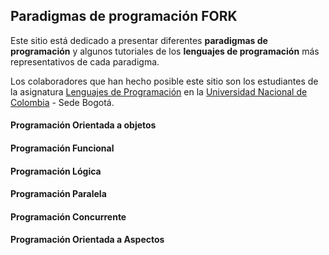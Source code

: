 ## Paradigmas de programación FORK
Este sitio está dedicado a presentar diferentes **paradigmas de programación** y algunos tutoriales de los **lenguajes de programación** más representativos de cada paradigma. 

Los colaboradores que han hecho posible este sitio son los estudiantes de la asignatura [Lenguajes de Programación](https://sites.google.com/a/unal.edu.co/lenguajes-de-programacion-2016-1/) en la [Universidad Nacional de Colombia](http://unal.edu.co/) - Sede Bogotá.
 
#### Programación Orientada a objetos
#### Programación Funcional
#### Programación Lógica
#### Programación Paralela
#### Programación Concurrente
#### Programación Orientada a Aspectos
